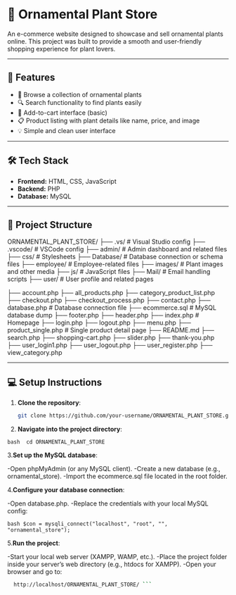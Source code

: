 # 🌿 Ornamental Plant Store

An e-commerce website designed to showcase and sell ornamental plants online. This project was built to provide a smooth and user-friendly shopping experience for plant lovers.

---

## 🚀 Features

- 🌱 Browse a collection of ornamental plants  
- 🔍 Search functionality to find plants easily  
- 🛒 Add-to-cart interface (basic)  
- 📋 Product listing with plant details like name, price, and image  
- 💡 Simple and clean user interface  

---

## 🛠️ Tech Stack

- **Frontend:** HTML, CSS, JavaScript  
- **Backend:** PHP  
- **Database:** MySQL  

---

## 📂 Project Structure

ORNAMENTAL_PLANT_STORE/
├── .vs/                       # Visual Studio config
├── .vscode/                   # VSCode config
├── admin/                     # Admin dashboard and related files
├── css/                       # Stylesheets
├── Database/                  # Database connection or schema files
├── employee/                  # Employee-related files
├── images/                    # Plant images and other media
├── js/                        # JavaScript files
├── Mail/                      # Email handling scripts
├── user/                      # User profile and related pages

├── account.php
├── all_products.php
├── category_product_list.php
├── checkout.php
├── checkout_process.php
├── contact.php
├── database.php               # Database connection file
├── ecommerce.sql              # MySQL database dump
├── footer.php
├── header.php
├── index.php                  # Homepage
├── login.php
├── logout.php
├── menu.php
├── product_single.php         # Single product detail page
├── README.md
├── search.php
├── shopping-cart.php
├── slider.php
├── thank-you.php
├── user_login1.php
├── user_logout.php
├── user_register.php
├── view_category.php


---

## 💻 Setup Instructions

1. **Clone the repository**:
   ```bash
   git clone https://github.com/your-username/ORNAMENTAL_PLANT_STORE.git
   
2. **Navigate into the project directory**:
  
  ```bash  cd ORNAMENTAL_PLANT_STORE ```
   
3.**Set up the MySQL database**:

  -Open phpMyAdmin (or any MySQL client).
  -Create a new database (e.g., ornamental_store).
  -Import the ecommerce.sql file located in the root folder.

4.**Configure your database connection**:

  -Open database.php.
  -Replace the credentials with your local MySQL config:
 
 ```bash $con = mysqli_connect("localhost", "root", "", "ornamental_store"); ```

5.**Run the project**:

-Start your local web server (XAMPP, WAMP, etc.).
-Place the project folder inside your server’s web directory (e.g., htdocs for XAMPP).
-Open your browser and go to:
```bash
  http://localhost/ORNAMENTAL_PLANT_STORE/ ```

